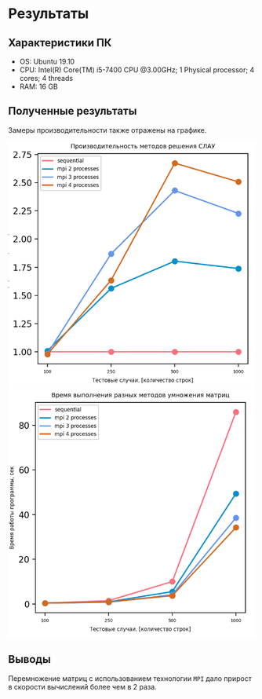 # Результаты 

## Характеристики ПК
- OS: Ubuntu 19.10
- CPU: Intel(R) Core(TM) i5-7400 CPU @3.00GHz; 1 Physical processor; 4 cores; 4 threads
- RAM: 16 GB

## Полученные результаты
Замеры производительности также отражены на графике.

![Effieciency](../../reports/pictures/task_2_efficiency_report.png)
![Time](../../reports/pictures/task_2_time_report.png)

## Выводы
Перемножение матриц с использованием технологии `MPI` дало прирост в скорости вычислений более чем в 2 раза.

